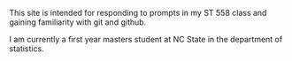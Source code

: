 This site is intended for responding to prompts in my ST 558 class and gaining familiarity with git and github.

I am currently a first year masters student at NC State in the department of statistics.
